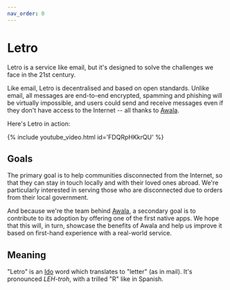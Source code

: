 ```yaml
---
nav_order: 0
---
```


# Letro

Letro is a service like email, but it's designed to solve the challenges we face in the 21st century.

Like email, Letro is decentralised and based on open standards. Unlike email, all messages are end-to-end encrypted, spamming and phishing will be virtually impossible, and users could send and receive messages even if they don't have access to the Internet -- all thanks to [Awala](https://awala.network).

Here's Letro in action:

{% include youtube_video.html id='FDQRpHKkrQU' %}

## Goals

The primary goal is to help communities disconnected from the Internet, so that they can stay in touch locally and with their loved ones abroad. We're particularly interested in serving those who are disconnected due to orders from their local government.

And because we're the team behind [Awala](https://awala.network), a secondary goal is to contribute to its adoption by offering one of the first native apps. We hope that this will, in turn, showcase the benefits of Awala and help us improve it based on first-hand experience with a real-world service.

## Meaning

"Letro" is an [Ido](https://www.idolinguo.org.uk/general.htm) word which translates to "letter" (as in mail). It's pronounced _LEH-troh_, with a trilled "R" like in Spanish.
